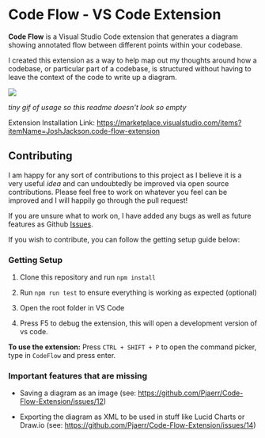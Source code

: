 # Code Flow - VS Code Extension

**Code Flow** is a Visual Studio Code extension that generates a diagram showing annotated flow between different points within your codebase.

I created this extension as a way to help map out my thoughts around how a codebase, or particular part of a codebase, is structured without having to leave the context of the code to write up a diagram. 

![](https://media.giphy.com/media/THlJRdtu8OkSAhybNj/source.gif)

_tiny gif of usage so this readme doesn't look so empty_

Extension Installation Link: https://marketplace.visualstudio.com/items?itemName=JoshJackson.code-flow-extension

## Contributing

I am happy for any sort of contributions to this project as I believe it is a very useful _idea_ and can undoubtedly be improved via open source contributions. Please feel free to work on whatever you feel can be improved and I will happily go through the pull request!

If you are unsure what to work on, I have added any bugs as well as future features as Github [Issues](https://github.com/Pjaerr/Code-Flow-Extension/issues).

If you wish to contribute, you can follow the getting setup guide below:

### Getting Setup

1. Clone this repository and run `npm install`

2. Run `npm run test` to ensure everything is working as expected (optional)

3. Open the root folder in VS Code

4. Press F5 to debug the extension, this will open a development version of vs code.

**To use the extension:** Press `CTRL + SHIFT + P` to open the command picker, type in `CodeFlow` and press enter.

### Important features that are missing

* Saving a diagram as an image (see: https://github.com/Pjaerr/Code-Flow-Extension/issues/12)

* Exporting the diagram as XML to be used in stuff like Lucid Charts or Draw.io (see: https://github.com/Pjaerr/Code-Flow-Extension/issues/14)
